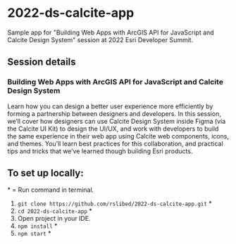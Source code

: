 # 2022-ds-calcite-app

Sample app for "Building Web Apps with ArcGIS API for JavaScript and Calcite Design System" session at 2022 Esri Developer Summit.

## Session details

### Building Web Apps with ArcGIS API for JavaScript and Calcite Design System

Learn how you can design a better user experience more efficiently by forming a partnership between designers and developers. In this session, we’ll cover how designers can use Calcite Design System inside Figma (via the Calcite UI Kit) to design the UI/UX, and work with developers to build the same experience in their web app using Calcite web components, icons, and themes. You’ll learn best practices for this collaboration, and practical tips and tricks that we’ve learned though building Esri products.

## To set up locally:

\* = Run command in terminal.

1. `git clone https://github.com/rslibed/2022-ds-calcite-app.git` \*
2. `cd 2022-ds-calcite-app` \*
3. Open project in your IDE.
4. `npm install` \*
5. `npm start` \*
